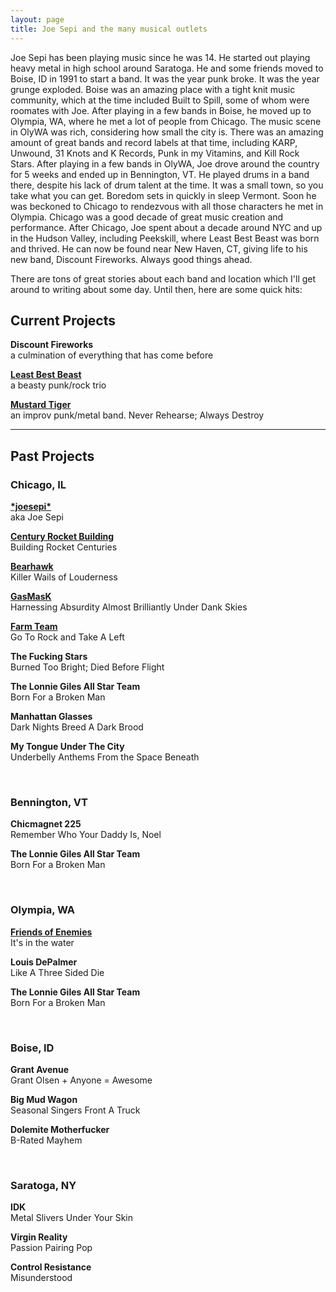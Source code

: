 ```yaml
---
layout: page
title: Joe Sepi and the many musical outlets
---
```


Joe Sepi has been playing music since he was 14. He started out playing heavy metal in high school around Saratoga. He and some friends moved to Boise, ID in 1991 to start a band. It was the year punk broke. It was the year grunge exploded. Boise was an amazing place with a tight knit music community, which at the time included Built to Spill, some of whom were roomates with Joe. After playing in a few bands in Boise, he moved up to Olympia, WA, where he met a lot of people from Chicago. The music scene in OlyWA was rich, considering how small the city is. There was an amazing amount of great bands and record labels at that time, including KARP, Unwound, 31 Knots and K Records, Punk in my Vitamins, and Kill Rock Stars. After playing in a few bands in OlyWA, Joe drove around the country for 5 weeks and ended up in Bennington, VT. He played drums in a band there, despite his lack of drum talent at the time. It was a small town, so you take what you can get. Boredom sets in quickly in sleep Vermont. Soon he was beckoned to Chicago to rendezvous with all those characters he met in Olympia. Chicago was a good decade of great music creation and performance. After Chicago, Joe spent about a decade around NYC and up in the Hudson Valley, including Peekskill, where Least Best Beast was born and thrived. He can now be found near New Haven, CT, giving life to his new band, Discount Fireworks. Always good things ahead.

There are tons of great stories about each band and location which I'll get around to writing about some day. Until then, here are some quick hits:

## Current Projects

**Discount Fireworks**<br>
a culmination of everything that has come before

**[Least Best Beast](https://leastbestbeast.com)**<br>
a beasty punk/rock trio

**[Mustard Tiger](http://mustardtiger.rocks)**<br>
an improv punk/metal band. Never Rehearse; Always Destroy

---

## Past Projects

### Chicago, IL

**[&#42;joesepi&#42;](/music/joesepi)**<br>
aka Joe Sepi

**[Century Rocket Building](/music/crb)**<br>
Building Rocket Centuries

**[Bearhawk](/music/bearhawk)**<br>
Killer Wails of Louderness

**[GasMasK](/music/gasmask)**<br>
Harnessing Absurdity Almost Brilliantly Under Dank Skies

**[Farm Team](/music/farm-team)**<br>
Go To Rock and Take A Left

**The Fucking Stars**<br>
Burned Too Bright; Died Before Flight

**The Lonnie Giles All Star Team**<br>
Born For a Broken Man

**Manhattan Glasses**<br>
Dark Nights Breed A Dark Brood

**My Tongue Under The City**<br>
Underbelly Anthems From the Space Beneath

<br>

### Bennington, VT

**Chicmagnet 225**<br>
Remember Who Your Daddy Is, Noel

**The Lonnie Giles All Star Team**<br>
Born For a Broken Man

<br>

### Olympia, WA

**[Friends of Enemies](/music/foe)**<br>
It's in the water

**Louis DePalmer**<br>
Like A Three Sided Die

**The Lonnie Giles All Star Team**<br>
Born For a Broken Man

<br>

### Boise, ID

**Grant Avenue**<br>
Grant Olsen + Anyone = Awesome

**Big Mud Wagon**<br>
Seasonal Singers Front A Truck

**Dolemite Motherfucker**<br>
B-Rated Mayhem

<br>

### Saratoga, NY

**IDK**<br>
Metal Slivers Under Your Skin

**Virgin Reality**<br>
Passion Pairing Pop

**Control Resistance**<br>
Misunderstood

